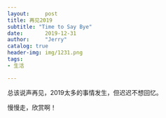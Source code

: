 ```yaml
---
layout:     post
title: 再见2019
subtitle: "Time to Say Bye"
date:       2019-12-31
author:     "Jerry"
catalog: true
header-img: img/1231.png
tags:
- 生活

---
```



总该说声再见，2019太多的事情发生，但迟迟不想回忆。

慢慢走，欣赏啊！
